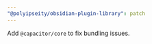 ```yaml
---
"@polyipseity/obsidian-plugin-library": patch
---
```


Add `@capacitor/core` to fix bundling issues.
